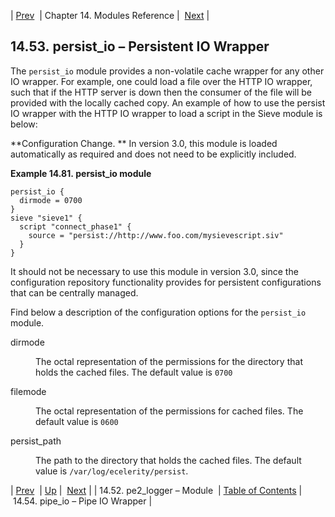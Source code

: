 | [Prev](modules.pe2_logger)  | Chapter 14. Modules Reference |  [Next](modules.pipeio.php) |

## 14.53. persist_io – Persistent IO Wrapper

<a class="indexterm" name="idp20781072"></a>

The `persist_io` module provides a non-volatile cache wrapper for any other IO wrapper. For example, one could load a file over the HTTP IO wrapper, such that if the HTTP server is down then the consumer of the file will be provided with the locally cached copy. An example of how to use the persist IO wrapper with the HTTP IO wrapper to load a script in the Sieve module is below:

**Configuration Change. ** In version 3.0, this module is loaded automatically as required and does not need to be explicitly included.

<a name="example.persist_io.3"></a>

**Example 14.81. persist_io module**

```
persist_io {
  dirmode = 0700
}
sieve "sieve1" {
  script "connect_phase1" {
    source = "persist://http://www.foo.com/mysievescript.siv"
  }
}
```

It should not be necessary to use this module in version 3.0, since the configuration repository functionality provides for persistent configurations that can be centrally managed.

Find below a description of the configuration options for the `persist_io` module.

<dl class="variablelist">

<dt>dirmode</dt>

<dd>

The octal representation of the permissions for the directory that holds the cached files. The default value is `0700`

</dd>

<dt>filemode</dt>

<dd>

The octal representation of the permissions for cached files. The default value is `0600`

</dd>

<dt>persist_path</dt>

<dd>

The path to the directory that holds the cached files. The default value is `/var/log/ecelerity/persist`.

</dd>

</dl>

| [Prev](modules.pe2_logger)  | [Up](modules.php) |  [Next](modules.pipeio.php) |
| 14.52. pe2_logger – Module  | [Table of Contents](index) |  14.54. pipe_io – Pipe IO Wrapper |
